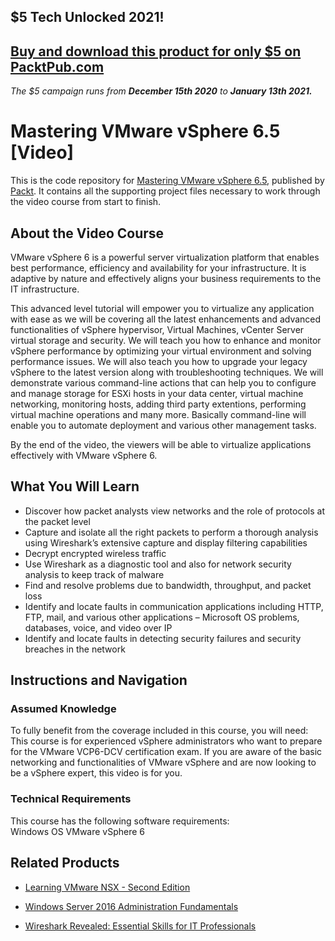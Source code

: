 ## $5 Tech Unlocked 2021!
[Buy and download this product for only $5 on PacktPub.com](https://www.packtpub.com/)
-----
*The $5 campaign         runs from __December 15th 2020__ to __January 13th 2021.__*

# Mastering VMware vSphere 6.5 [Video]
This is the code repository for [Mastering VMware vSphere 6.5](https://prod.packtpub.com/in/virtualization-and-cloud/mastering-vmware-vsphere-65-video), published by [Packt](https://www.packtpub.com/?utm_source=github). It contains all the supporting project files necessary to work through the video course from start to finish.
## About the Video Course
VMware vSphere 6 is a powerful server virtualization platform that enables best performance, efficiency and availability for your infrastructure. It is adaptive by nature and effectively aligns your business requirements to the IT infrastructure. 

This advanced level tutorial will empower you to virtualize any application with ease as we will be covering all the latest enhancements and advanced functionalities of vSphere hypervisor, Virtual Machines, vCenter Server virtual storage and security. We will teach you how to enhance and monitor vSphere performance by optimizing your virtual environment and solving performance issues. We will also teach you how to upgrade your legacy vSphere to the latest version along with troubleshooting techniques. We will demonstrate various command-line actions that can help you to configure and manage storage for ESXi hosts in your data center, virtual machine networking, monitoring hosts, adding third party extentions, performing virtual machine operations and many more. Basically command-line will enable you to automate deployment and various other management tasks.

By the end of the video, the viewers will be able to virtualize applications effectively with VMware vSphere 6.

<H2>What You Will Learn</H2>
<DIV class=book-info-will-learn-text>
<UL>
<LI>Discover how packet analysts view networks and the role of protocols at the packet level 
<LI>Capture and isolate all the right packets to perform a thorough analysis using Wireshark’s extensive capture and display filtering capabilities 
<LI>Decrypt encrypted wireless traffic 
<LI>Use Wireshark as a diagnostic tool and also for network security analysis to keep track of malware 
<LI>Find and resolve problems due to bandwidth, throughput, and packet loss 
<LI>Identify and locate faults in communication applications including HTTP, FTP, mail, and various other applications – Microsoft OS problems, databases, voice, and video over IP 
<LI>Identify and locate faults in detecting security failures and security breaches in the network </LI></UL></DIV>

## Instructions and Navigation
### Assumed Knowledge
To fully benefit from the coverage included in this course, you will need:<br/>
This course is for experienced vSphere administrators who want to prepare for the VMware VCP6-DCV certification exam. If you are aware of the basic networking and functionalities of VMware vSphere and are now looking to be a vSphere expert, this video is for you.
### Technical Requirements
This course has the following software requirements:<br/>
Windows OS
VMware vSphere 6

## Related Products
* [Learning VMware NSX - Second Edition](https://www.packtpub.com/virtualization-and-cloud/learning-vmware-nsx-second-edition?utm_source=github&utm_medium=repository&utm_campaign=9781788398985)

* [Windows Server 2016 Administration Fundamentals](https://www.packtpub.com/virtualization-and-cloud/windows-server-2016-administration-fundamentals?utm_source=github&utm_medium=repository&utm_campaign=9781788626569)

* [Wireshark Revealed: Essential Skills for IT Professionals](https://www.packtpub.com/networking-and-servers/wireshark-revealed-essential-skills-it-professionals?utm_source=github&utm_medium=repository&utm_campaign=9781788833226)

